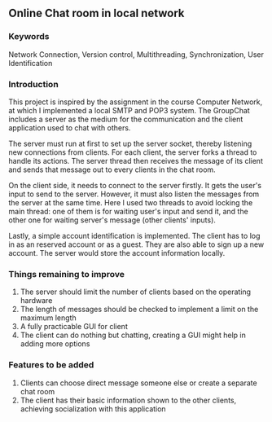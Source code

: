 ## Online Chat room in local network

### Keywords
Network Connection, Version control, Multithreading, Synchronization, User Identification

### Introduction
This project is inspired by the assignment in the course Computer Network, at which I implemented a local SMTP and POP3 system. The GroupChat includes a server as the medium for the communication and the client application used to chat with others.

The server must run at first to set up the server socket, thereby listening new connections from clients. For each client, the server forks a thread to handle its actions. The server thread then receives the message of its client and sends that message out to every clients in the chat room.

On the client side, it needs to connect to the server firstly. It gets the user's input to send to the server. However, it must also listen the messages from the server at the same time. Here I used two threads to avoid locking the main thread: one of them is for waiting user's input and send it, and the other one for waiting server's message (other clients' inputs). 

Lastly, a simple account identification is implemented. The client has to log in as an reserved account or as a guest. They are also able to sign up a new account. The server would store the account information locally. 

### Things remaining to improve
1. The server should limit the number of clients based on the operating hardware
2. The length of messages should be checked to implement a limit on the maximum length 
3. A fully practicable GUI for client
4. The client can do nothing but chatting, creating a GUI might help in adding more options

### Features to be added
1. Clients can choose direct message someone else or create a separate chat room
2. The client has their basic information shown to the other clients, achieving socialization with this application
